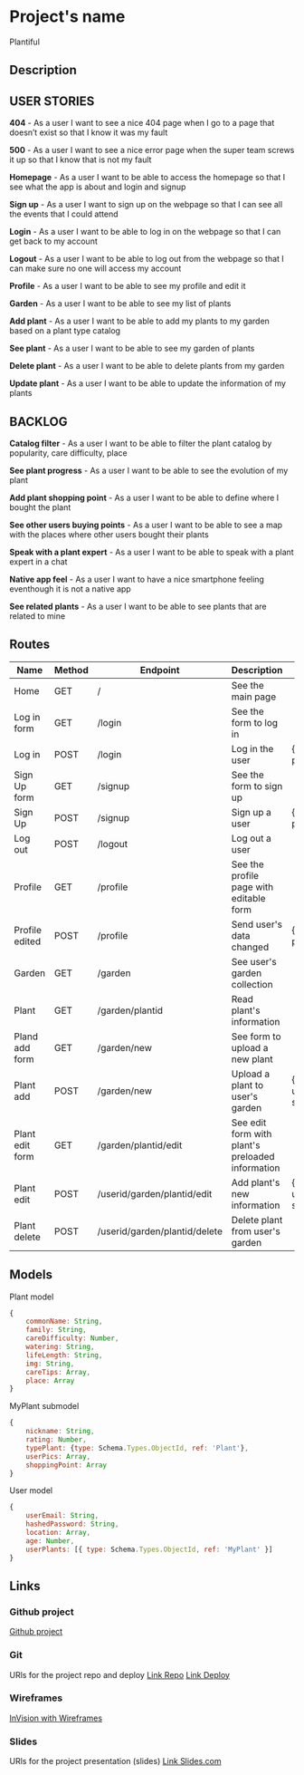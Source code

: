 # Project's name

Plantiful

## Description

## USER STORIES

**404** - As a user I want to see a nice 404 page when I go to a page that doesn’t exist so that I know it was my fault

**500** - As a user I want to see a nice error page when the super team screws it up so that I know that is not my fault

**Homepage** - As a user I want to be able to access the homepage so that I see what the app is about and login and signup

**Sign up** - As a user I want to sign up on the webpage so that I can see all the events that I could attend

**Login** - As a user I want to be able to log in on the webpage so that I can get back to my account

**Logout** - As a user I want to be able to log out from the webpage so that I can make sure no one will access my account

**Profile** - As a user I want to be able to see my profile and edit it

**Garden** - As a user I want to be able to see my list of plants

**Add plant** - As a user I want to be able to add my plants to my garden based on a plant type catalog

**See plant** - As a user I want to be able to see my garden of plants

**Delete plant** - As a user I want to be able to delete plants from my garden

**Update plant** - As a user I want to be able to update the information of my plants

## BACKLOG

**Catalog filter** - As a user I want to be able to filter the plant catalog by popularity, care difficulty, place

**See plant progress** - As a user I want to be able to see the evolution of my plant

**Add plant shopping point** - As a user I want to be able to define where I bought the plant

**See other users buying points** - As a user I want to be able to see a map with the places where other users bought their plants

**Speak with a plant expert** - As a user I want to be able to speak with a plant expert in a chat

**Native app feel** - As a user I want to have a nice smartphone feeling eventhough it is not a native app

**See related plants** - As a user I want to be able to see plants that are related to mine

## Routes

| Name            | Method | Endpoint                      | Description                                      | Body                                  | Redirects       |
| --------------- | ------ | ----------------------------- | ------------------------------------------------ | ------------------------------------- | --------------- |
| Home            | GET    | /                             | See the main page                                |                                       |                 |
| Log in form     | GET    | /login                        | See the form to log in                           |                                       |                 |
| Log in          | POST   | /login                        | Log in the user                                  | {mail, password}                      | /               |
| Sign Up form    | GET    | /signup                       | See the form to sign up                          |                                       |                 |
| Sign Up         | POST   | /signup                       | Sign up a user                                   | {mail, password}                      | /profile        |
| Log out         | POST   | /logout                       | Log out a user                                   |                                       | /               |
| Profile         | GET    | /profile                      | See the profile page with editable form          |                                       |                 |
| Profile edited  | POST   | /profile                      | Send user's data changed                         | {user_email, password                 | /profile}       |
| Garden          | GET    | /garden                       | See user's garden collection                     |                                       |                 |
| Plant           | GET    | /garden/plantid               | Read plant's information                         |                                       |                 |
| Pland add form  | GET    | /garden/new                   | See form to upload a new plant                   |                                       |                 |
| Plant add       | POST   | /garden/new                   | Upload a plant to user's garden                  | {nickname, user_pics, shopping_point} | /garden/plantid |
| Plant edit form | GET    | /garden/plantid/edit          | See edit form with plant's preloaded information |                                       |                 |
| Plant edit      | POST   | /userid/garden/plantid/edit   | Add plant's new information                      | {nickname, user_pics, shopping_point} | /garden/plantid |
| Plant delete    | POST   | /userid/garden/plantid/delete | Delete plant from user's garden                  |                                       | /garden         |

## Models

Plant model

```js
{
    commonName: String,
    family: String,
    careDifficulty: Number,
    watering: String,
    lifeLength: String,
    img: String,
    careTips: Array,
    place: Array
}
```

MyPlant submodel

```js
{
    nickname: String,
    rating: Number,
    typePlant: {type: Schema.Types.ObjectId, ref: 'Plant'},
    userPics: Array,
    shoppingPoint: Array
}
```

User model

```js
{
    userEmail: String,
    hashedPassword: String,
    location: Array,
    age: Number,
    userPlants: [{ type: Schema.Types.ObjectId, ref: 'MyPlant' }]
}
```



## Links

### Github project

[Github project](https://github.com/plantiful)

### Git

URls for the project repo and deploy
[Link Repo]()
[Link Deploy]()

### Wireframes

[InVision with Wireframes](https://invis.io/XBTTIDH2JP7#/382854673_Layout_Hbs)

### Slides

URls for the project presentation (slides)
[Link Slides.com]()

